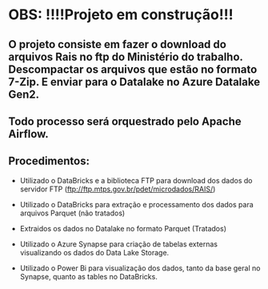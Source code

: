 # OBS: !!!!Projeto em construção!!!


## O projeto consiste em fazer o download do arquivos Rais no ftp do Ministério do trabalho. Descompactar os arquivos que estão no formato 7-Zip. E enviar para o Datalake no Azure Datalake Gen2.

## Todo processo será orquestrado pelo Apache Airflow.


## Procedimentos:
-  Utilizado o DataBricks e a biblioteca FTP para download dos dados do servidor FTP
(ftp://ftp.mtps.gov.br/pdet/microdados/RAIS/)

- Utilizado  o DataBricks para extração e processamento dos dados para arquivos Parquet (não tratados)

- Extraidos os dados no Datalake no formato Parquet (Tratados)

- Utilizado o Azure Synapse para criação de tabelas externas visualizando os dados
do Data Lake Storage.

- Utilizado o Power Bi para visualização dos dados, tanto da base geral no Synapse,
quanto as tables no DataBricks.
